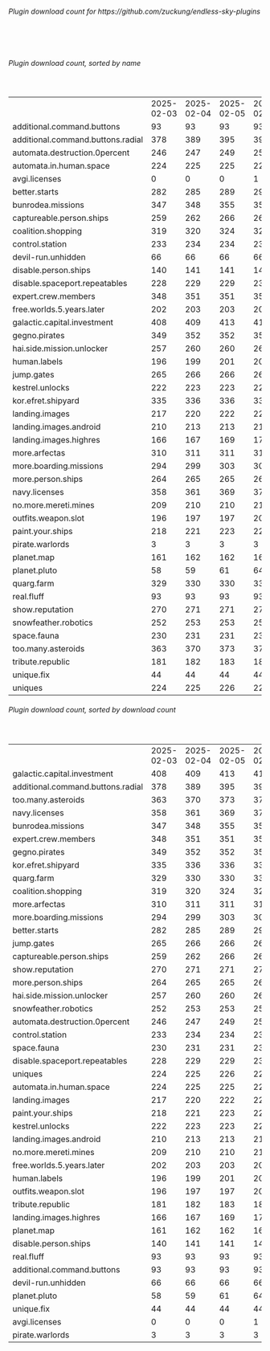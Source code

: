 <h6>Plugin download count for https://github.com/zuckung/endless-sky-plugins</h6><br>
<br>
<h6>Plugin download count, sorted by name</h6><sub><sup><br>
<table>
	<tr>
		<td></td>
		<td>2025-02-03</td>
		<td>2025-02-04</td>
		<td>2025-02-05</td>
		<td>2025-02-06</td>
		<td>2025-02-07</td>
		<td>2025-02-08</td>
		<td>2025-02-09</td>
		<td>today +</td>
	</tr>
	<tr>
		<td>additional.command.buttons</td>
		<td>93</td>
		<td>93</td>
		<td>93</td>
		<td>93</td>
		<td>93</td>
		<td>93</td>
		<td>93</td>
		<td></td>
	</tr>
	<tr>
		<td>additional.command.buttons.radial</td>
		<td>378</td>
		<td>389</td>
		<td>395</td>
		<td>398</td>
		<td>407</td>
		<td>407</td>
		<td>407</td>
		<td></td>
	</tr>
	<tr>
		<td>automata.destruction.0percent</td>
		<td>246</td>
		<td>247</td>
		<td>249</td>
		<td>252</td>
		<td>253</td>
		<td>253</td>
		<td>257</td>
		<td>+ 4</td>
	</tr>
	<tr>
		<td>automata.in.human.space</td>
		<td>224</td>
		<td>225</td>
		<td>225</td>
		<td>228</td>
		<td>229</td>
		<td>229</td>
		<td>231</td>
		<td>+ 2</td>
	</tr>
	<tr>
		<td>avgi.licenses</td>
		<td>0</td>
		<td>0</td>
		<td>0</td>
		<td>1</td>
		<td>4</td>
		<td>4</td>
		<td>6</td>
		<td>+ 2</td>
	</tr>
	<tr>
		<td>better.starts</td>
		<td>282</td>
		<td>285</td>
		<td>289</td>
		<td>292</td>
		<td>295</td>
		<td>295</td>
		<td>295</td>
		<td></td>
	</tr>
	<tr>
		<td>bunrodea.missions</td>
		<td>347</td>
		<td>348</td>
		<td>355</td>
		<td>358</td>
		<td>361</td>
		<td>365</td>
		<td>369</td>
		<td>+ 4</td>
	</tr>
	<tr>
		<td>captureable.person.ships</td>
		<td>259</td>
		<td>262</td>
		<td>266</td>
		<td>269</td>
		<td>272</td>
		<td>274</td>
		<td>276</td>
		<td>+ 2</td>
	</tr>
	<tr>
		<td>coalition.shopping</td>
		<td>319</td>
		<td>320</td>
		<td>324</td>
		<td>327</td>
		<td>330</td>
		<td>330</td>
		<td>330</td>
		<td></td>
	</tr>
	<tr>
		<td>control.station</td>
		<td>233</td>
		<td>234</td>
		<td>234</td>
		<td>237</td>
		<td>238</td>
		<td>238</td>
		<td>238</td>
		<td></td>
	</tr>
	<tr>
		<td>devil-run.unhidden</td>
		<td>66</td>
		<td>66</td>
		<td>66</td>
		<td>66</td>
		<td>66</td>
		<td>66</td>
		<td>66</td>
		<td></td>
	</tr>
	<tr>
		<td>disable.person.ships</td>
		<td>140</td>
		<td>141</td>
		<td>141</td>
		<td>144</td>
		<td>145</td>
		<td>145</td>
		<td>145</td>
		<td></td>
	</tr>
	<tr>
		<td>disable.spaceport.repeatables</td>
		<td>228</td>
		<td>229</td>
		<td>229</td>
		<td>232</td>
		<td>233</td>
		<td>233</td>
		<td>235</td>
		<td>+ 2</td>
	</tr>
	<tr>
		<td>expert.crew.members</td>
		<td>348</td>
		<td>351</td>
		<td>351</td>
		<td>356</td>
		<td>357</td>
		<td>359</td>
		<td>363</td>
		<td>+ 4</td>
	</tr>
	<tr>
		<td>free.worlds.5.years.later</td>
		<td>202</td>
		<td>203</td>
		<td>203</td>
		<td>206</td>
		<td>209</td>
		<td>209</td>
		<td>209</td>
		<td></td>
	</tr>
	<tr>
		<td>galactic.capital.investment</td>
		<td>408</td>
		<td>409</td>
		<td>413</td>
		<td>416</td>
		<td>419</td>
		<td>419</td>
		<td>421</td>
		<td>+ 2</td>
	</tr>
	<tr>
		<td>gegno.pirates</td>
		<td>349</td>
		<td>352</td>
		<td>352</td>
		<td>355</td>
		<td>358</td>
		<td>360</td>
		<td>362</td>
		<td>+ 2</td>
	</tr>
	<tr>
		<td>hai.side.mission.unlocker</td>
		<td>257</td>
		<td>260</td>
		<td>260</td>
		<td>263</td>
		<td>264</td>
		<td>266</td>
		<td>266</td>
		<td></td>
	</tr>
	<tr>
		<td>human.labels</td>
		<td>196</td>
		<td>199</td>
		<td>201</td>
		<td>204</td>
		<td>205</td>
		<td>205</td>
		<td>207</td>
		<td>+ 2</td>
	</tr>
	<tr>
		<td>jump.gates</td>
		<td>265</td>
		<td>266</td>
		<td>266</td>
		<td>269</td>
		<td>272</td>
		<td>274</td>
		<td>276</td>
		<td>+ 2</td>
	</tr>
	<tr>
		<td>kestrel.unlocks</td>
		<td>222</td>
		<td>223</td>
		<td>223</td>
		<td>226</td>
		<td>229</td>
		<td>229</td>
		<td>229</td>
		<td></td>
	</tr>
	<tr>
		<td>kor.efret.shipyard</td>
		<td>335</td>
		<td>336</td>
		<td>336</td>
		<td>339</td>
		<td>344</td>
		<td>344</td>
		<td>344</td>
		<td></td>
	</tr>
	<tr>
		<td>landing.images</td>
		<td>217</td>
		<td>220</td>
		<td>222</td>
		<td>227</td>
		<td>230</td>
		<td>230</td>
		<td>230</td>
		<td></td>
	</tr>
	<tr>
		<td>landing.images.android</td>
		<td>210</td>
		<td>213</td>
		<td>213</td>
		<td>216</td>
		<td>219</td>
		<td>219</td>
		<td>219</td>
		<td></td>
	</tr>
	<tr>
		<td>landing.images.highres</td>
		<td>166</td>
		<td>167</td>
		<td>169</td>
		<td>174</td>
		<td>177</td>
		<td>177</td>
		<td>177</td>
		<td></td>
	</tr>
	<tr>
		<td>more.arfectas</td>
		<td>310</td>
		<td>311</td>
		<td>311</td>
		<td>316</td>
		<td>317</td>
		<td>319</td>
		<td>321</td>
		<td>+ 2</td>
	</tr>
	<tr>
		<td>more.boarding.missions</td>
		<td>294</td>
		<td>299</td>
		<td>303</td>
		<td>308</td>
		<td>313</td>
		<td>313</td>
		<td>315</td>
		<td>+ 2</td>
	</tr>
	<tr>
		<td>more.person.ships</td>
		<td>264</td>
		<td>265</td>
		<td>265</td>
		<td>268</td>
		<td>271</td>
		<td>273</td>
		<td>275</td>
		<td>+ 2</td>
	</tr>
	<tr>
		<td>navy.licenses</td>
		<td>358</td>
		<td>361</td>
		<td>369</td>
		<td>372</td>
		<td>375</td>
		<td>377</td>
		<td>379</td>
		<td>+ 2</td>
	</tr>
	<tr>
		<td>no.more.mereti.mines</td>
		<td>209</td>
		<td>210</td>
		<td>210</td>
		<td>215</td>
		<td>216</td>
		<td>216</td>
		<td>216</td>
		<td></td>
	</tr>
	<tr>
		<td>outfits.weapon.slot</td>
		<td>196</td>
		<td>197</td>
		<td>197</td>
		<td>200</td>
		<td>201</td>
		<td>203</td>
		<td>204</td>
		<td>+ 1</td>
	</tr>
	<tr>
		<td>paint.your.ships</td>
		<td>218</td>
		<td>221</td>
		<td>223</td>
		<td>226</td>
		<td>227</td>
		<td>229</td>
		<td>229</td>
		<td></td>
	</tr>
	<tr>
		<td>pirate.warlords</td>
		<td>3</td>
		<td>3</td>
		<td>3</td>
		<td>3</td>
		<td>3</td>
		<td>3</td>
		<td>3</td>
		<td></td>
	</tr>
	<tr>
		<td>planet.map</td>
		<td>161</td>
		<td>162</td>
		<td>162</td>
		<td>165</td>
		<td>166</td>
		<td>166</td>
		<td>166</td>
		<td></td>
	</tr>
	<tr>
		<td>planet.pluto</td>
		<td>58</td>
		<td>59</td>
		<td>61</td>
		<td>64</td>
		<td>65</td>
		<td>65</td>
		<td>65</td>
		<td></td>
	</tr>
	<tr>
		<td>quarg.farm</td>
		<td>329</td>
		<td>330</td>
		<td>330</td>
		<td>335</td>
		<td>336</td>
		<td>340</td>
		<td>340</td>
		<td></td>
	</tr>
	<tr>
		<td>real.fluff</td>
		<td>93</td>
		<td>93</td>
		<td>93</td>
		<td>93</td>
		<td>93</td>
		<td>93</td>
		<td>93</td>
		<td></td>
	</tr>
	<tr>
		<td>show.reputation</td>
		<td>270</td>
		<td>271</td>
		<td>271</td>
		<td>274</td>
		<td>275</td>
		<td>275</td>
		<td>275</td>
		<td></td>
	</tr>
	<tr>
		<td>snowfeather.robotics</td>
		<td>252</td>
		<td>253</td>
		<td>253</td>
		<td>258</td>
		<td>261</td>
		<td>261</td>
		<td>263</td>
		<td>+ 2</td>
	</tr>
	<tr>
		<td>space.fauna</td>
		<td>230</td>
		<td>231</td>
		<td>231</td>
		<td>234</td>
		<td>235</td>
		<td>237</td>
		<td>237</td>
		<td></td>
	</tr>
	<tr>
		<td>too.many.asteroids</td>
		<td>363</td>
		<td>370</td>
		<td>373</td>
		<td>378</td>
		<td>383</td>
		<td>385</td>
		<td>387</td>
		<td>+ 2</td>
	</tr>
	<tr>
		<td>tribute.republic</td>
		<td>181</td>
		<td>182</td>
		<td>183</td>
		<td>186</td>
		<td>187</td>
		<td>187</td>
		<td>187</td>
		<td></td>
	</tr>
	<tr>
		<td>unique.fix</td>
		<td>44</td>
		<td>44</td>
		<td>44</td>
		<td>44</td>
		<td>44</td>
		<td>44</td>
		<td>44</td>
		<td></td>
	</tr>
	<tr>
		<td>uniques</td>
		<td>224</td>
		<td>225</td>
		<td>226</td>
		<td>229</td>
		<td>232</td>
		<td>232</td>
		<td>232</td>
		<td></td>
	</tr>
</table>
</sub></sup>
<h6>Plugin download count, sorted by download count</h6><sub><sup><br>
<table>
	<tr>
		<td></td>
		<td>2025-02-03</td>
		<td>2025-02-04</td>
		<td>2025-02-05</td>
		<td>2025-02-06</td>
		<td>2025-02-07</td>
		<td>2025-02-08</td>
		<td>2025-02-09</td>
		<td>today +</td>
	</tr>
	<tr>
		<td>galactic.capital.investment</td>
		<td>408</td>
		<td>409</td>
		<td>413</td>
		<td>416</td>
		<td>419</td>
		<td>419</td>
		<td>421</td>
		<td>+ 2</td>
	</tr>
	<tr>
		<td>additional.command.buttons.radial</td>
		<td>378</td>
		<td>389</td>
		<td>395</td>
		<td>398</td>
		<td>407</td>
		<td>407</td>
		<td>407</td>
		<td></td>
	</tr>
	<tr>
		<td>too.many.asteroids</td>
		<td>363</td>
		<td>370</td>
		<td>373</td>
		<td>378</td>
		<td>383</td>
		<td>385</td>
		<td>387</td>
		<td>+ 2</td>
	</tr>
	<tr>
		<td>navy.licenses</td>
		<td>358</td>
		<td>361</td>
		<td>369</td>
		<td>372</td>
		<td>375</td>
		<td>377</td>
		<td>379</td>
		<td>+ 2</td>
	</tr>
	<tr>
		<td>bunrodea.missions</td>
		<td>347</td>
		<td>348</td>
		<td>355</td>
		<td>358</td>
		<td>361</td>
		<td>365</td>
		<td>369</td>
		<td>+ 4</td>
	</tr>
	<tr>
		<td>expert.crew.members</td>
		<td>348</td>
		<td>351</td>
		<td>351</td>
		<td>356</td>
		<td>357</td>
		<td>359</td>
		<td>363</td>
		<td>+ 4</td>
	</tr>
	<tr>
		<td>gegno.pirates</td>
		<td>349</td>
		<td>352</td>
		<td>352</td>
		<td>355</td>
		<td>358</td>
		<td>360</td>
		<td>362</td>
		<td>+ 2</td>
	</tr>
	<tr>
		<td>kor.efret.shipyard</td>
		<td>335</td>
		<td>336</td>
		<td>336</td>
		<td>339</td>
		<td>344</td>
		<td>344</td>
		<td>344</td>
		<td></td>
	</tr>
	<tr>
		<td>quarg.farm</td>
		<td>329</td>
		<td>330</td>
		<td>330</td>
		<td>335</td>
		<td>336</td>
		<td>340</td>
		<td>340</td>
		<td></td>
	</tr>
	<tr>
		<td>coalition.shopping</td>
		<td>319</td>
		<td>320</td>
		<td>324</td>
		<td>327</td>
		<td>330</td>
		<td>330</td>
		<td>330</td>
		<td></td>
	</tr>
	<tr>
		<td>more.arfectas</td>
		<td>310</td>
		<td>311</td>
		<td>311</td>
		<td>316</td>
		<td>317</td>
		<td>319</td>
		<td>321</td>
		<td>+ 2</td>
	</tr>
	<tr>
		<td>more.boarding.missions</td>
		<td>294</td>
		<td>299</td>
		<td>303</td>
		<td>308</td>
		<td>313</td>
		<td>313</td>
		<td>315</td>
		<td>+ 2</td>
	</tr>
	<tr>
		<td>better.starts</td>
		<td>282</td>
		<td>285</td>
		<td>289</td>
		<td>292</td>
		<td>295</td>
		<td>295</td>
		<td>295</td>
		<td></td>
	</tr>
	<tr>
		<td>jump.gates</td>
		<td>265</td>
		<td>266</td>
		<td>266</td>
		<td>269</td>
		<td>272</td>
		<td>274</td>
		<td>276</td>
		<td>+ 2</td>
	</tr>
	<tr>
		<td>captureable.person.ships</td>
		<td>259</td>
		<td>262</td>
		<td>266</td>
		<td>269</td>
		<td>272</td>
		<td>274</td>
		<td>276</td>
		<td>+ 2</td>
	</tr>
	<tr>
		<td>show.reputation</td>
		<td>270</td>
		<td>271</td>
		<td>271</td>
		<td>274</td>
		<td>275</td>
		<td>275</td>
		<td>275</td>
		<td></td>
	</tr>
	<tr>
		<td>more.person.ships</td>
		<td>264</td>
		<td>265</td>
		<td>265</td>
		<td>268</td>
		<td>271</td>
		<td>273</td>
		<td>275</td>
		<td>+ 2</td>
	</tr>
	<tr>
		<td>hai.side.mission.unlocker</td>
		<td>257</td>
		<td>260</td>
		<td>260</td>
		<td>263</td>
		<td>264</td>
		<td>266</td>
		<td>266</td>
		<td></td>
	</tr>
	<tr>
		<td>snowfeather.robotics</td>
		<td>252</td>
		<td>253</td>
		<td>253</td>
		<td>258</td>
		<td>261</td>
		<td>261</td>
		<td>263</td>
		<td>+ 2</td>
	</tr>
	<tr>
		<td>automata.destruction.0percent</td>
		<td>246</td>
		<td>247</td>
		<td>249</td>
		<td>252</td>
		<td>253</td>
		<td>253</td>
		<td>257</td>
		<td>+ 4</td>
	</tr>
	<tr>
		<td>control.station</td>
		<td>233</td>
		<td>234</td>
		<td>234</td>
		<td>237</td>
		<td>238</td>
		<td>238</td>
		<td>238</td>
		<td></td>
	</tr>
	<tr>
		<td>space.fauna</td>
		<td>230</td>
		<td>231</td>
		<td>231</td>
		<td>234</td>
		<td>235</td>
		<td>237</td>
		<td>237</td>
		<td></td>
	</tr>
	<tr>
		<td>disable.spaceport.repeatables</td>
		<td>228</td>
		<td>229</td>
		<td>229</td>
		<td>232</td>
		<td>233</td>
		<td>233</td>
		<td>235</td>
		<td>+ 2</td>
	</tr>
	<tr>
		<td>uniques</td>
		<td>224</td>
		<td>225</td>
		<td>226</td>
		<td>229</td>
		<td>232</td>
		<td>232</td>
		<td>232</td>
		<td></td>
	</tr>
	<tr>
		<td>automata.in.human.space</td>
		<td>224</td>
		<td>225</td>
		<td>225</td>
		<td>228</td>
		<td>229</td>
		<td>229</td>
		<td>231</td>
		<td>+ 2</td>
	</tr>
	<tr>
		<td>landing.images</td>
		<td>217</td>
		<td>220</td>
		<td>222</td>
		<td>227</td>
		<td>230</td>
		<td>230</td>
		<td>230</td>
		<td></td>
	</tr>
	<tr>
		<td>paint.your.ships</td>
		<td>218</td>
		<td>221</td>
		<td>223</td>
		<td>226</td>
		<td>227</td>
		<td>229</td>
		<td>229</td>
		<td></td>
	</tr>
	<tr>
		<td>kestrel.unlocks</td>
		<td>222</td>
		<td>223</td>
		<td>223</td>
		<td>226</td>
		<td>229</td>
		<td>229</td>
		<td>229</td>
		<td></td>
	</tr>
	<tr>
		<td>landing.images.android</td>
		<td>210</td>
		<td>213</td>
		<td>213</td>
		<td>216</td>
		<td>219</td>
		<td>219</td>
		<td>219</td>
		<td></td>
	</tr>
	<tr>
		<td>no.more.mereti.mines</td>
		<td>209</td>
		<td>210</td>
		<td>210</td>
		<td>215</td>
		<td>216</td>
		<td>216</td>
		<td>216</td>
		<td></td>
	</tr>
	<tr>
		<td>free.worlds.5.years.later</td>
		<td>202</td>
		<td>203</td>
		<td>203</td>
		<td>206</td>
		<td>209</td>
		<td>209</td>
		<td>209</td>
		<td></td>
	</tr>
	<tr>
		<td>human.labels</td>
		<td>196</td>
		<td>199</td>
		<td>201</td>
		<td>204</td>
		<td>205</td>
		<td>205</td>
		<td>207</td>
		<td>+ 2</td>
	</tr>
	<tr>
		<td>outfits.weapon.slot</td>
		<td>196</td>
		<td>197</td>
		<td>197</td>
		<td>200</td>
		<td>201</td>
		<td>203</td>
		<td>204</td>
		<td>+ 1</td>
	</tr>
	<tr>
		<td>tribute.republic</td>
		<td>181</td>
		<td>182</td>
		<td>183</td>
		<td>186</td>
		<td>187</td>
		<td>187</td>
		<td>187</td>
		<td></td>
	</tr>
	<tr>
		<td>landing.images.highres</td>
		<td>166</td>
		<td>167</td>
		<td>169</td>
		<td>174</td>
		<td>177</td>
		<td>177</td>
		<td>177</td>
		<td></td>
	</tr>
	<tr>
		<td>planet.map</td>
		<td>161</td>
		<td>162</td>
		<td>162</td>
		<td>165</td>
		<td>166</td>
		<td>166</td>
		<td>166</td>
		<td></td>
	</tr>
	<tr>
		<td>disable.person.ships</td>
		<td>140</td>
		<td>141</td>
		<td>141</td>
		<td>144</td>
		<td>145</td>
		<td>145</td>
		<td>145</td>
		<td></td>
	</tr>
	<tr>
		<td>real.fluff</td>
		<td>93</td>
		<td>93</td>
		<td>93</td>
		<td>93</td>
		<td>93</td>
		<td>93</td>
		<td>93</td>
		<td></td>
	</tr>
	<tr>
		<td>additional.command.buttons</td>
		<td>93</td>
		<td>93</td>
		<td>93</td>
		<td>93</td>
		<td>93</td>
		<td>93</td>
		<td>93</td>
		<td></td>
	</tr>
	<tr>
		<td>devil-run.unhidden</td>
		<td>66</td>
		<td>66</td>
		<td>66</td>
		<td>66</td>
		<td>66</td>
		<td>66</td>
		<td>66</td>
		<td></td>
	</tr>
	<tr>
		<td>planet.pluto</td>
		<td>58</td>
		<td>59</td>
		<td>61</td>
		<td>64</td>
		<td>65</td>
		<td>65</td>
		<td>65</td>
		<td></td>
	</tr>
	<tr>
		<td>unique.fix</td>
		<td>44</td>
		<td>44</td>
		<td>44</td>
		<td>44</td>
		<td>44</td>
		<td>44</td>
		<td>44</td>
		<td></td>
	</tr>
	<tr>
		<td>avgi.licenses</td>
		<td>0</td>
		<td>0</td>
		<td>0</td>
		<td>1</td>
		<td>4</td>
		<td>4</td>
		<td>6</td>
		<td>+ 2</td>
	</tr>
	<tr>
		<td>pirate.warlords</td>
		<td>3</td>
		<td>3</td>
		<td>3</td>
		<td>3</td>
		<td>3</td>
		<td>3</td>
		<td>3</td>
		<td></td>
	</tr>
</table>
</sub></sup>

